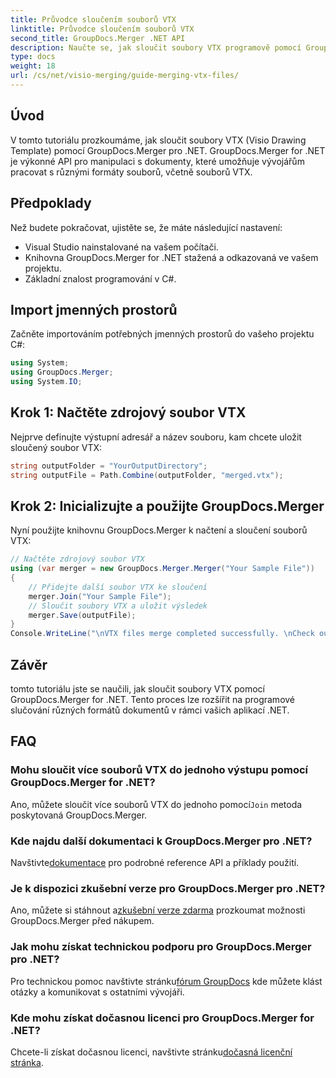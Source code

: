 ```yaml
---
title: Průvodce sloučením souborů VTX
linktitle: Průvodce sloučením souborů VTX
second_title: GroupDocs.Merger .NET API
description: Naučte se, jak sloučit soubory VTX programově pomocí GroupDocs.Merger for .NET. Podrobný průvodce s příklady kódu.
type: docs
weight: 18
url: /cs/net/visio-merging/guide-merging-vtx-files/
---
```

## Úvod
V tomto tutoriálu prozkoumáme, jak sloučit soubory VTX (Visio Drawing Template) pomocí GroupDocs.Merger pro .NET. GroupDocs.Merger for .NET je výkonné API pro manipulaci s dokumenty, které umožňuje vývojářům pracovat s různými formáty souborů, včetně souborů VTX.
## Předpoklady
Než budete pokračovat, ujistěte se, že máte následující nastavení:
- Visual Studio nainstalované na vašem počítači.
- Knihovna GroupDocs.Merger for .NET stažená a odkazovaná ve vašem projektu.
- Základní znalost programování v C#.

## Import jmenných prostorů
Začněte importováním potřebných jmenných prostorů do vašeho projektu C#:
```csharp
using System; 
using GroupDocs.Merger;
using System.IO;
```
## Krok 1: Načtěte zdrojový soubor VTX
Nejprve definujte výstupní adresář a název souboru, kam chcete uložit sloučený soubor VTX:
```csharp
string outputFolder = "YourOutputDirectory";
string outputFile = Path.Combine(outputFolder, "merged.vtx");
```
## Krok 2: Inicializujte a použijte GroupDocs.Merger
Nyní použijte knihovnu GroupDocs.Merger k načtení a sloučení souborů VTX:
```csharp
// Načtěte zdrojový soubor VTX
using (var merger = new GroupDocs.Merger.Merger("Your Sample File"))
{
    // Přidejte další soubor VTX ke sloučení
    merger.Join("Your Sample File");
    // Sloučit soubory VTX a uložit výsledek
    merger.Save(outputFile);
}
Console.WriteLine("\nVTX files merge completed successfully. \nCheck output in {0}", outputFolder);
```

## Závěr
tomto tutoriálu jste se naučili, jak sloučit soubory VTX pomocí GroupDocs.Merger for .NET. Tento proces lze rozšířit na programové slučování různých formátů dokumentů v rámci vašich aplikací .NET.

## FAQ
### Mohu sloučit více souborů VTX do jednoho výstupu pomocí GroupDocs.Merger for .NET?
 Ano, můžete sloučit více souborů VTX do jednoho pomocí`Join` metoda poskytovaná GroupDocs.Merger.
### Kde najdu další dokumentaci k GroupDocs.Merger pro .NET?
 Navštivte[dokumentace](https://reference.groupdocs.com/merger/net/) pro podrobné reference API a příklady použití.
### Je k dispozici zkušební verze pro GroupDocs.Merger pro .NET?
 Ano, můžete si stáhnout a[zkušební verze zdarma](https://releases.groupdocs.com/) prozkoumat možnosti GroupDocs.Merger před nákupem.
### Jak mohu získat technickou podporu pro GroupDocs.Merger pro .NET?
 Pro technickou pomoc navštivte stránku[fórum GroupDocs](https://forum.groupdocs.com/c/merger/32) kde můžete klást otázky a komunikovat s ostatními vývojáři.
### Kde mohu získat dočasnou licenci pro GroupDocs.Merger for .NET?
 Chcete-li získat dočasnou licenci, navštivte stránku[dočasná licenční stránka](https://purchase.groupdocs.com/temporary-license/).